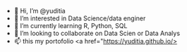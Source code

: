 - 👋 Hi, I’m @yuditia
- 👀 I’m interested in Data Science/data enginer
- 🌱 I’m currently learning R, Python, SQL
- 💞️ I’m looking to collaborate on Data Scien or Data Analys
- 📫 this my portofolio <a href="https://yuditia.github.io/></a>

<!---
yuditia/yuditia is a ✨ special ✨ repository because its `README.md` (this file) appears on your GitHub profile.
You can click the Preview link to take a look at your changes.
--->
